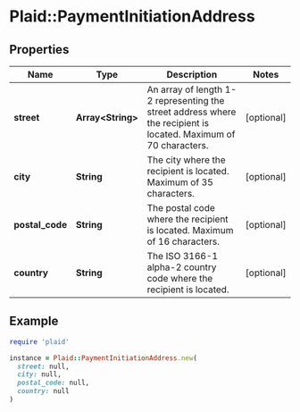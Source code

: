# Plaid::PaymentInitiationAddress

## Properties

| Name | Type | Description | Notes |
| ---- | ---- | ----------- | ----- |
| **street** | **Array&lt;String&gt;** | An array of length 1-2 representing the street address where the recipient is located. Maximum of 70 characters. | [optional] |
| **city** | **String** | The city where the recipient is located. Maximum of 35 characters. | [optional] |
| **postal_code** | **String** | The postal code where the recipient is located. Maximum of 16 characters. | [optional] |
| **country** | **String** | The ISO 3166-1 alpha-2 country code where the recipient is located. | [optional] |

## Example

```ruby
require 'plaid'

instance = Plaid::PaymentInitiationAddress.new(
  street: null,
  city: null,
  postal_code: null,
  country: null
)
```

